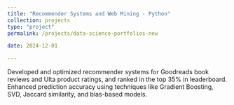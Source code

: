 ```yaml
---
title: "Recommender Systems and Web Mining - Python"
collection: projects
type: "project"
permalink: /projects/data-science-portfolios-new

date: 2024-12-01

---
```


Developed and optimized recommender systems for Goodreads book reviews and Ulta product ratings, and ranked in the top 35% in leaderboard. Enhanced prediction accuracy using techniques like Gradient Boosting, SVD, Jaccard similarity, and bias-based models.
